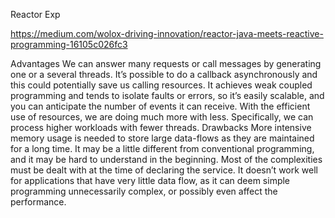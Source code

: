 Reactor Exp

https://medium.com/wolox-driving-innovation/reactor-java-meets-reactive-programming-16105c026fc3

Advantages
We can answer many requests or call messages by generating one or a several threads.
It’s possible to do a callback asynchronously and this could potentially save us calling resources.
It achieves weak coupled programming and tends to isolate faults or errors, so it’s easily scalable, and you can anticipate the number of events it can receive.
With the efficient use of resources, we are doing much more with less. Specifically, we can process higher workloads with fewer threads.
Drawbacks
More intensive memory usage is needed to store large data-flows as they are maintained for a long time.
It may be a little different from conventional programming, and it may be hard to understand in the beginning.
Most of the complexities must be dealt with at the time of declaring the service.
It doesn’t work well for applications that have very little data flow, as it can deem simple programming unnecessarily complex, or possibly even affect the performance.
